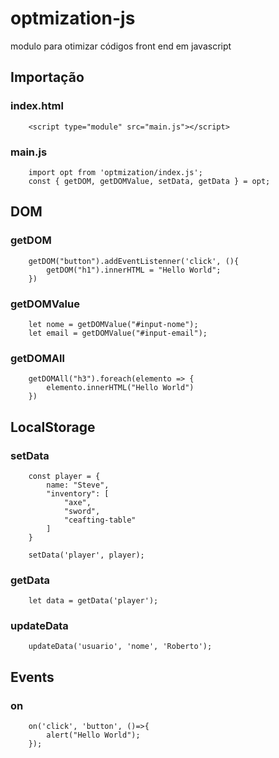 # optmization-js
modulo para otimizar códigos front end em javascript

## Importação
### index.html
```
    <script type="module" src="main.js"></script>
```
### main.js
```
    import opt from 'optmization/index.js';
    const { getDOM, getDOMValue, setData, getData } = opt;
```

## DOM
### getDOM
```
    getDOM("button").addEventListenner('click', (){
        getDOM("h1").innerHTML = "Hello World";
    })
```

### getDOMValue
```
    let nome = getDOMValue("#input-nome");
    let email = getDOMValue("#input-email");
```

### getDOMAll
```
    getDOMAll("h3").foreach(elemento => {
        elemento.innerHTML("Hello World")
    })
```

## LocalStorage
### setData
```
    const player = {
        name: "Steve",
        "inventory": [
            "axe",
            "sword",
            "ceafting-table"
        ]
    }

    setData('player', player);
```
### getData
```
    let data = getData('player');
```

### updateData
```
    updateData('usuario', 'nome', 'Roberto');
```

## Events
### on
```
    on('click', 'button', ()=>{
        alert("Hello World");
    });
```